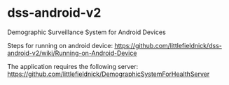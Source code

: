 # dss-android-v2
Demographic Surveillance System for Android Devices

Steps for running on android device: https://github.com/littlefieldnick/dss-android-v2/wiki/Running-on-Android-Device 

The application requires the following server: https://github.com/littlefieldnick/DemographicSystemForHealthServer
